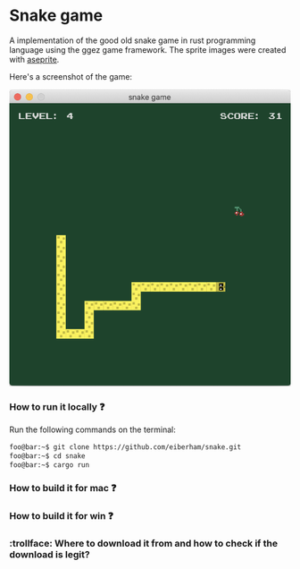 # Snake game

A implementation of the good old snake game in rust programming language using the ggez game framework.
The sprite images were created with [aseprite](https://www.aseprite.org/).

Here's a screenshot of the game:

<p align="center">
  <img src="./snake.png" alt="snake" />
</p>

### How to run it locally :question:

Run the following commands on the terminal:

```shell
foo@bar:~$ git clone https://github.com/eiberham/snake.git
foo@bar:~$ cd snake
foo@bar:~$ cargo run
```

### How to build it for mac :question:

### How to build it for win :question:

### :trollface: Where to download it from and how to check if the download is legit?

